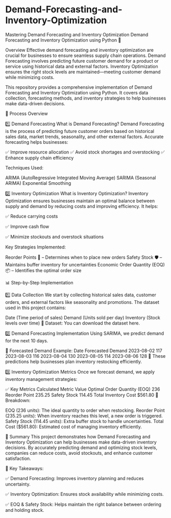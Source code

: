 # Demand-Forecasting-and-Inventory-Optimization
Mastering Demand Forecasting and Inventory Optimization 
Demand Forecasting and Inventory Optimization using Python 🚀

Overview
Effective demand forecasting and inventory optimization are crucial for businesses to ensure seamless supply chain operations. Demand Forecasting involves predicting future customer demand for a product or service using historical data and external factors. Inventory Optimization ensures the right stock levels are maintained—meeting customer demand while minimizing costs.

This repository provides a comprehensive implementation of Demand Forecasting and Inventory Optimization using Python. It covers data collection, forecasting methods, and inventory strategies to help businesses make data-driven decisions.

📌 Process Overview

1️⃣ Demand Forecasting
What is Demand Forecasting?
Demand Forecasting is the process of predicting future customer orders based on historical sales data, market trends, seasonality, and other external factors. Accurate forecasting helps businesses:

✅ Improve resource allocation
✅ Avoid stock shortages and overstocking
✅ Enhance supply chain efficiency

Techniques Used:

ARIMA (AutoRegressive Integrated Moving Average)
SARIMA (Seasonal ARIMA)
Exponential Smoothing

2️⃣ Inventory Optimization
What is Inventory Optimization?
Inventory Optimization ensures businesses maintain an optimal balance between supply and demand by reducing costs and improving efficiency. It helps:

✅ Reduce carrying costs

✅ Improve cash flow

✅ Minimize stockouts and overstock situations

Key Strategies Implemented:

Reorder Points 📌 – Determines when to place new orders
Safety Stock 🛡 – Maintains buffer inventory for uncertainties
Economic Order Quantity (EOQ) 📦 – Identifies the optimal order size

📊 Step-by-Step Implementation

1️⃣ Data Collection
We start by collecting historical sales data, customer orders, and external factors like seasonality and promotions. The dataset used in this project contains:

Date (Time period of sales)
Demand (Units sold per day)
Inventory (Stock levels over time)
💾 Dataset: You can download the dataset here.

2️⃣ Demand Forecasting Implementation
Using SARIMA, we predict demand for the next 10 days.

📌 Forecasted Demand Example:
Date	Forecasted Demand
2023-08-02	117
2023-08-03	116
2023-08-04	130
2023-08-05	114
2023-08-06	128
📌 These predictions help businesses plan inventory restocking efficiently.

3️⃣ Inventory Optimization Metrics
Once we forecast demand, we apply inventory management strategies:

✅ Key Metrics Calculated
Metric	Value
Optimal Order Quantity (EOQ)	236
Reorder Point	235.25
Safety Stock	114.45
Total Inventory Cost	$561.80
📌 Breakdown:

EOQ (236 units): The ideal quantity to order when restocking.
Reorder Point (235.25 units): When inventory reaches this level, a new order is triggered.
Safety Stock (114.45 units): Extra buffer stock to handle uncertainties.
Total Cost ($561.80): Estimated cost of managing inventory efficiently.

📌 Summary
This project demonstrates how Demand Forecasting and Inventory Optimization can help businesses make data-driven inventory decisions. By accurately predicting demand and optimizing stock levels, companies can reduce costs, avoid stockouts, and enhance customer satisfaction.

🚀 Key Takeaways:

✅ Demand Forecasting: Improves inventory planning and reduces uncertainty.

✅ Inventory Optimization: Ensures stock availability while minimizing costs.

✅ EOQ & Safety Stock: Helps maintain the right balance between ordering and holding stock.


